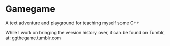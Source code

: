 Gamegame
========

A text adventure and playground for teaching myself some C++

While I work on bringing the version history over, it can be found on Tumblr, at: ggthegame.tumblr.com

